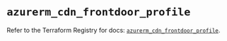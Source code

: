 # `azurerm_cdn_frontdoor_profile`

Refer to the Terraform Registry for docs: [`azurerm_cdn_frontdoor_profile`](https://registry.terraform.io/providers/hashicorp/azurerm/4.23.0/docs/resources/cdn_frontdoor_profile).
